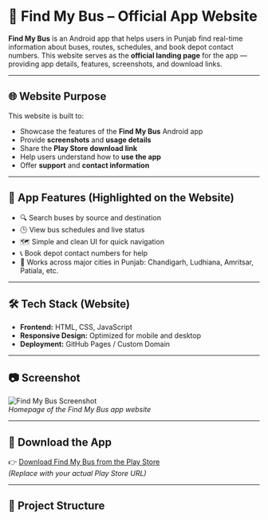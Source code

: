# 🚌 Find My Bus – Official App Website

**Find My Bus** is an Android app that helps users in Punjab find real-time information about buses, routes, schedules, and book depot contact numbers. This website serves as the **official landing page** for the app — providing app details, features, screenshots, and download links.

---

## 🌐 Website Purpose

This website is built to:

- Showcase the features of the **Find My Bus** Android app
- Provide **screenshots** and **usage details**
- Share the **Play Store download link**
- Help users understand how to **use the app**
- Offer **support** and **contact information**

---

## 🚀 App Features (Highlighted on the Website)

- 🔍 Search buses by source and destination
- 🕒 View bus schedules and live status
- 🗺️ Simple and clean UI for quick navigation
- 📞 Book depot contact numbers for help
- 📍 Works across major cities in Punjab: Chandigarh, Ludhiana, Amritsar, Patiala, etc.

---

## 🛠️ Tech Stack (Website)

- **Frontend:** HTML, CSS, JavaScript
- **Responsive Design:** Optimized for mobile and desktop
- **Deployment:** GitHub Pages / Custom Domain

---

## 📷 Screenshot

![Find My Bus Screenshot](./assets/findmybus_screenshot.png)  
*Homepage of the Find My Bus app website*

---

## 🔗 Download the App

👉 [Download Find My Bus from the Play Store](https://play.google.com/store/apps/details?id=com.example.findmybus)  
*(Replace with your actual Play Store URL)*

---

## 📁 Project Structure